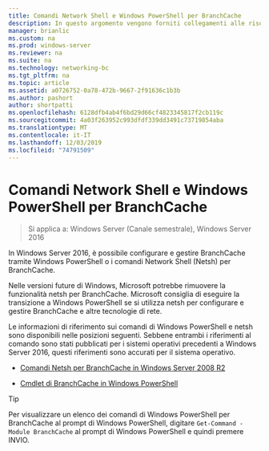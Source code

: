 ```yaml
---
title: Comandi Network Shell e Windows PowerShell per BranchCache
description: In questo argomento vengono forniti collegamenti alle risorse di riferimento di comando Network Shell e Windows PowerShell per BranchCache in Windows Server 2016
manager: brianlic
ms.custom: na
ms.prod: windows-server
ms.reviewer: na
ms.suite: na
ms.technology: networking-bc
ms.tgt_pltfrm: na
ms.topic: article
ms.assetid: a0726752-0a78-472b-9667-2f91636c1b3b
ms.author: pashort
author: shortpatti
ms.openlocfilehash: 6128dfb4ab4f6bd29d66cf4823345817f2cb119c
ms.sourcegitcommit: 4a03f263952c993dfdf339dd3491c73719854aba
ms.translationtype: MT
ms.contentlocale: it-IT
ms.lasthandoff: 12/03/2019
ms.locfileid: "74791509"
---
```

# <a name="branchcache-network-shell-and-windows-powershell-commands"></a>Comandi Network Shell e Windows PowerShell per BranchCache

>Si applica a: Windows Server (Canale semestrale), Windows Server 2016

In Windows Server 2016, è possibile configurare e gestire BranchCache tramite Windows PowerShell o i comandi Network Shell (Netsh) per BranchCache.  
  
Nelle versioni future di Windows, Microsoft potrebbe rimuovere la funzionalità netsh per BranchCache. Microsoft consiglia di eseguire la transizione a Windows PowerShell se si utilizza netsh per configurare e gestire BranchCache e altre tecnologie di rete.  
  
Le informazioni di riferimento sui comandi di Windows PowerShell e netsh sono disponibili nelle posizioni seguenti. Sebbene entrambi i riferimenti al comando sono stati pubblicati per i sistemi operativi precedenti a Windows Server 2016, questi riferimenti sono accurati per il sistema operativo.  
  
-   [Comandi Netsh per BranchCache in Windows Server 2008 R2](https://technet.microsoft.com/library/dd979561(v=ws.10))  
  
-   [Cmdlet di BranchCache in Windows PowerShell](https://docs.microsoft.com/powershell/module/branchcache/?view=win10-ps)
  
> [!TIP]  
> Per visualizzare un elenco dei comandi di Windows PowerShell per BranchCache al prompt di Windows PowerShell, digitare `Get-Command -Module BranchCache` al prompt di Windows PowerShell e quindi premere INVIO.  
  


